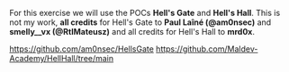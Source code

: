 For this exercise we will use the POCs **Hell's Gate** and **Hell's Hall**.
This is not my work, **all credits** for Hell's Gate to **Paul Laîné (@am0nsec)** and **smelly__vx (@RtlMateusz)** and all credits for Hell's Hall to **mrd0x**. 

https://github.com/am0nsec/HellsGate
https://github.com/Maldev-Academy/HellHall/tree/main
